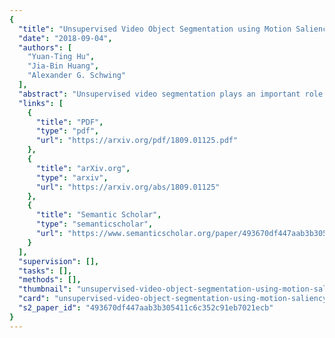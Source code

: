 ```yaml
---
{
  "title": "Unsupervised Video Object Segmentation using Motion Saliency-Guided Spatio-Temporal Propagation",
  "date": "2018-09-04",
  "authors": [
    "Yuan-Ting Hu",
    "Jia-Bin Huang",
    "Alexander G. Schwing"
  ],
  "abstract": "Unsupervised video segmentation plays an important role in a wide variety of applications from object identification to compression. However, to date, fast motion, motion blur and occlusions pose significant challenges. To address these challenges for unsupervised video segmentation, we develop a novel saliency estimation technique as well as a novel neighborhood graph, based on optical flow and edge cues. Our approach leads to significantly better initial foreground-background estimates and their robust as well as accurate diffusion across time. We evaluate our proposed algorithm on the challenging DAVIS, SegTrack v2 and FBMS-59 datasets. Despite the usage of only a standard edge detector trained on 200 images, our method achieves state-of-the-art results outperforming deep learning based methods in the unsupervised setting. We even demonstrate competitive results comparable to deep learning based methods in the semi-supervised setting on the DAVIS dataset.",
  "links": [
    {
      "title": "PDF",
      "type": "pdf",
      "url": "https://arxiv.org/pdf/1809.01125.pdf"
    },
    {
      "title": "arXiv.org",
      "type": "arxiv",
      "url": "https://arxiv.org/abs/1809.01125"
    },
    {
      "title": "Semantic Scholar",
      "type": "semanticscholar",
      "url": "https://www.semanticscholar.org/paper/493670df447aab3b305411c6c352c91eb7021ecb"
    }
  ],
  "supervision": [],
  "tasks": [],
  "methods": [],
  "thumbnail": "unsupervised-video-object-segmentation-using-motion-saliency-guided-spatio-temporal-propagation-thumb.jpg",
  "card": "unsupervised-video-object-segmentation-using-motion-saliency-guided-spatio-temporal-propagation-card.jpg",
  "s2_paper_id": "493670df447aab3b305411c6c352c91eb7021ecb"
}
---
```


